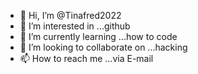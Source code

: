 - 👋 Hi, I’m @Tinafred2022
- 👀 I’m interested in ...github
- 🌱 I’m currently learning ...how to code
- 💞️ I’m looking to collaborate on ...hacking
- 📫 How to reach me ...via E-mail

<!---
Tinafred2022/Tinafred2022 is a ✨ special ✨ repository because its `README.md` (this file) appears on your GitHub profile.
You can click the Preview link to take a look at your changes.
--->
